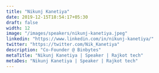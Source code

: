 ```yaml
---
title: "Nikunj Kanetiya"
date: 2019-12-15T18:54:17+05:30
draft: false
width: 12
image: "/images/speakers/nikunj-kanetiya.jpeg"
linkedin: "https://www.linkedin.com/in/nikunj-kanetiya/"
twitter: "https://twitter.com/Nik_Kanetiya"
description: "Co-Founder @ Binbytes"
metaTitle: "Nikunj Kanetiya | Speaker | Rajkot tech"
metaDes: "Nikunj Kanetiya | Speaker | Rajkot tech"
---
```

